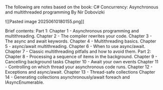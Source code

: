 The following are notes based on the book:
	C# Concurrency: Asynchronous and multithreaded programming
	By Nir Dobovizki


![[Pasted image 20250610180155.png]]


Brief contents:
	Part 1:
		Chapter 1 - Asynchronous programming and multithreading.
		Chapter 2 - The compiler rewrites your code.
		Chapter 3 - The async and await keywords.
		Chapter 4 - Multithreading basics.
		Chapter 5 - async/await multithreading.
		Chapter 6 - When to use async/await.
		Chapter 7 - Classic multithreading pitfalls and how to avoid them.
	Part 2:
		Chapter 8 - Processing a sequence of items in the background.
		Chapter 9 - Cancelling background tasks
		Chapter 10 - Await your own events
		Chapter 11 - Controlling on which thread your asynchronous code runs.
		Chapter 12 - Exceptions and async/await.
		Chapter 13 - Thread-safe collections
		Chapter 14 - Generating collections asynchronously/await foreach and IAsyncEnumerable.